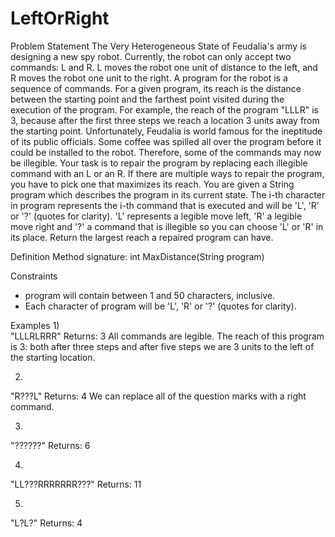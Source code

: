 # LeftOrRight
Problem Statement
    	The Very Heterogeneous State of Feudalia's army is designing a new spy robot. Currently, the robot can only accept two commands: L and R. L moves the robot one unit of distance to the left, and R moves the robot one unit to the right. A program for the robot is a sequence of commands. For a given program, its reach is the distance between the starting point and the farthest point visited during the execution of the program. For example, the reach of the program "LLLR" is 3, because after the first three steps we reach a location 3 units away from the starting point.
Unfortunately, Feudalia is world famous for the ineptitude of its public officials. Some coffee was spilled all over the program before it could be installed to the robot. Therefore, some of the commands may now be illegible. Your task is to repair the program by replacing each illegible command with an L or an R. If there are multiple ways to repair the program, you have to pick one that maximizes its reach.
You are given a String program which describes the program in its current state. The i-th character in program represents the i-th command that is executed and will be 'L', 'R' or '?' (quotes for clarity). 'L' represents a legible move left, 'R' a legible move right and '?' a command that is illegible so you can choose 'L' or 'R' in its place. Return the largest reach a repaired program can have.
 
Definition
Method signature:	int MaxDistance(String program)

Constraints
-	program will contain between 1 and 50 characters, inclusive.
-	Each character of program will be 'L', 'R' or '?' (quotes for clarity).
 
Examples
1)    	
"LLLRLRRR"
Returns: 3
All commands are legible. The reach of this program is 3: both after three steps and after five steps we are 3 units to the left of the starting location.

2)    	
"R???L"
Returns: 4
We can replace all of the question marks with a right command.

3)    	
"??????"
Returns: 6

4)    	
"LL???RRRRRRR???"
Returns: 11

5)    	
"L?L?"
Returns: 4
